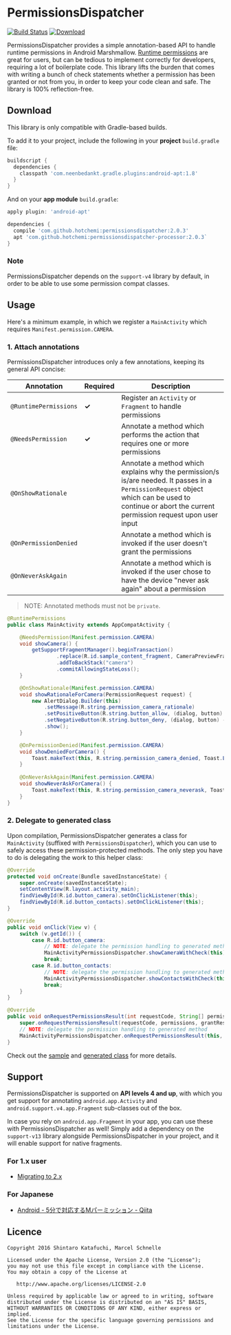 # PermissionsDispatcher

[![Build Status](https://travis-ci.org/hotchemi/PermissionsDispatcher.svg)](https://travis-ci.org/hotchemi/PermissionsDispatcher)
[![Download](https://api.bintray.com/packages/hotchemi/maven/permissionsdispatcher/images/download.svg)](https://bintray.com/hotchemi/maven/permissionsdispatcher/_latestVersion)

PermissionsDispatcher provides a simple annotation-based API to handle runtime permissions in Android Marshmallow.
[Runtime permissions](https://developer.android.com/preview/features/runtime-permissions.html) are great for users, but can be tedious to implement correctly for developers, requiring a lot of boilerplate code. This library lifts the burden that comes with writing a bunch of check statements whether a permission has been granted or not from you, in order to keep your code clean and safe. The library is 100% reflection-free.

## Download

This library is only compatible with Gradle-based builds.

To add it to your project, include the following in your **project** `build.gradle` file:

```groovy
buildscript {
  dependencies {
    classpath 'com.neenbedankt.gradle.plugins:android-apt:1.8'
  }
}
```

And on your **app module** `build.gradle`:

```groovy
apply plugin: 'android-apt'

dependencies {
  compile 'com.github.hotchemi:permissionsdispatcher:2.0.3'
  apt 'com.github.hotchemi:permissionsdispatcher-processor:2.0.3`
}
```

### Note

PermissionsDispatcher depends on the `support-v4` library by default, in order to be able to use some permission compat classes.

## Usage

Here's a minimum example, in which we register a `MainActivity` which requires `Manifest.permission.CAMERA`.

### 1. Attach annotations

PermissionsDispatcher introduces only a few annotations, keeping its general API concise:

|Annotation|Required|Description|
|---|---|---|
|`@RuntimePermissions`|**✓**|Register an `Activity` or `Fragment` to handle permissions|
|`@NeedsPermission`|**✓**|Annotate a method which performs the action that requires one or more permissions|
|`@OnShowRationale`||Annotate a method which explains why the permission/s is/are needed. It passes in a `PermissionRequest` object which can be used to continue or abort the current permission request upon user input|
|`@OnPermissionDenied`||Annotate a method which is invoked if the user doesn't grant the permissions|
|`@OnNeverAskAgain`||Annotate a method which is invoked if the user chose to have the device "never ask again" about a permission|

> NOTE: Annotated methods must not be `private`.

```java
@RuntimePermissions
public class MainActivity extends AppCompatActivity {

    @NeedsPermission(Manifest.permission.CAMERA)
    void showCamera() {
        getSupportFragmentManager().beginTransaction()
                .replace(R.id.sample_content_fragment, CameraPreviewFragment.newInstance())
                .addToBackStack("camera")
                .commitAllowingStateLoss();
    }

    @OnShowRationale(Manifest.permission.CAMERA)
    void showRationaleForCamera(PermissionRequest request) {
		new AlertDialog.Builder(this)
			.setMessage(R.string.permission_camera_rationale)
			.setPositiveButton(R.string.button_allow, (dialog, button) -> request.proceed())
			.setNegativeButton(R.string.button_deny, (dialog, button) -> request.cancel())
			.show();
    }

    @OnPermissionDenied(Manifest.permission.CAMERA)
    void showDeniedForCamera() {
        Toast.makeText(this, R.string.permission_camera_denied, Toast.LENGTH_SHORT).show();
	}
		
	@OnNeverAskAgain(Manifest.permission.CAMERA)
	void showNeverAskForCamera() {
		Toast.makeText(this, R.string.permission_camera_neverask, Toast.LENGTH_SHORT).show();
	}
}
```

### 2. Delegate to generated class

Upon compilation, PermissionsDispatcher generates a class for `MainActivity` (suffixed with `PermissionsDispatcher`), which you can use to safely access these permission-protected methods. The only step you have to do is delegating the work to this helper class:

```java
@Override
protected void onCreate(Bundle savedInstanceState) {
    super.onCreate(savedInstanceState);
    setContentView(R.layout.activity_main);
    findViewById(R.id.button_camera).setOnClickListener(this);
    findViewById(R.id.button_contacts).setOnClickListener(this);
}

@Override
public void onClick(View v) {
    switch (v.getId()) {
        case R.id.button_camera:
            // NOTE: delegate the permission handling to generated method
            MainActivityPermissionsDispatcher.showCameraWithCheck(this);
            break;
        case R.id.button_contacts:
            // NOTE: delegate the permission handling to generated method
            MainActivityPermissionsDispatcher.showContactsWithCheck(this);
            break;
    }
}

@Override
public void onRequestPermissionsResult(int requestCode, String[] permissions, int[] grantResults) {
    super.onRequestPermissionsResult(requestCode, permissions, grantResults);
    // NOTE: delegate the permission handling to generated method
    MainActivityPermissionsDispatcher.onRequestPermissionsResult(this, requestCode, grantResults);
}
```

Check out the [sample](https://github.com/hotchemi/PermissionsDispatcher/tree/master/sample) and [generated class](https://gist.github.com/aurae/7821f3a2da098b949f7b) for more details.

## Support

PermissionsDispatcher is supported on **API levels 4 and up**, with which you get support for annotating `android.app.Activity` and `android.support.v4.app.Fragment` sub-classes out of the box.

In case you rely on `android.app.Fragment` in your app, you can use these with PermissionsDispatcher as well! Simply add a dependency on the `support-v13` library alongside PermissionsDispatcher in your project, and it will enable support for native fragments.

### For 1.x user

- [Migrating to 2.x](https://github.com/hotchemi/PermissionsDispatcher/wiki/Migrating-to-2.x)

### For Japanese

- [Android - 5分で対応するMパーミッション - Qiita](http://qiita.com/kazy/items/0ded30d80cef9df54c98)

## Licence

```
Copyright 2016 Shintaro Katafuchi, Marcel Schnelle

Licensed under the Apache License, Version 2.0 (the "License");
you may not use this file except in compliance with the License.
You may obtain a copy of the License at

   http://www.apache.org/licenses/LICENSE-2.0

Unless required by applicable law or agreed to in writing, software
distributed under the License is distributed on an "AS IS" BASIS,
WITHOUT WARRANTIES OR CONDITIONS OF ANY KIND, either express or implied.
See the License for the specific language governing permissions and
limitations under the License.
```
